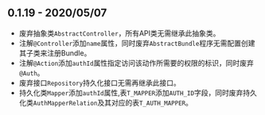 ## 0.1.19 - 2020/05/07
* 废弃抽象类`AbstractController`，所有API类无需继承此抽象类。
* 注解`@Controller`添加`name`属性，同时废弃`AbstractBundle`程序无需配置创建其子类来注册Bundle。
* 注解`@Action`添加`authId`属性指定访问该动作所需要的权限的标识，同时废弃`@Auth`。
* 废弃接口`Repository`持久化接口无需再继承此接口。
* 持久化类`Mapper`添加`authId`属性,表`T_MAPPER`添加`AUTH_ID`字段，同时废弃持久化类`AuthMapperRelation`及其对应的表`T_AUTH_MAPPER`。
